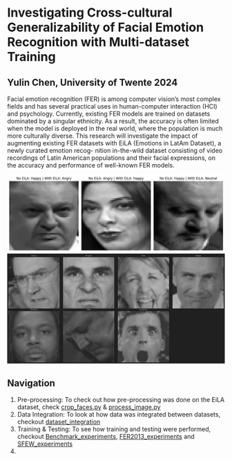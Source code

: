 # Investigating Cross-cultural Generalizability of Facial Emotion Recognition with Multi-dataset Training
## Yulin Chen, University of Twente 2024
Facial emotion recognition (FER) is among computer vision’s most complex
fields and has several practical uses in human-computer interaction (HCI)
and psychology. Currently, existing FER models are trained on datasets
dominated by a singular ethnicity. As a result, the accuracy is often limited when the model is deployed in
the real world, where the population is much more culturally diverse. This
research will investigate the impact of augmenting existing FER datasets
with EiLA (Emotions in LatAm Dataset), a newly curated emotion recog-
nition in-the-wild dataset consisting of video recordings of Latin American
populations and their facial expressions, on the accuracy and performance of
well-known FER models. 

![](https://github.com/yulinchen03/EiLAintegrate/blob/master/Misc_images_for_thesis/difference_after_integration.png?raw=true)
![](https://github.com/yulinchen03/EiLAintegrate/blob/master/Misc_images_for_thesis/FER.jpg?raw=true)

## Navigation
1. Pre-processing: To check out how pre-processing was done on the EiLA dataset, check [crop_faces.py](https://github.com/yulinchen03/EiLAintegrate/blob/master/EiLA/Preprocessing/1.%20Detect_and_Crop_Images/crop_faces.py) & [process_image.py](https://github.com/yulinchen03/EiLAintegrate/blob/master/EiLA/Preprocessing/2.Resized_image/process_image.py)
2. Data Integration: To look at how data was integrated between datasets, checkout [dataset_integration](https://github.com/yulinchen03/EiLAintegrate/blob/master/Experiment%20Notebooks/dataset_integration.ipynb)
3. Training & Testing: To see how training and testing were performed, checkout [Benchmark_experiments](https://github.com/yulinchen03/EiLAintegrate/tree/master/Experiment%20Notebooks/Benchmark_experiments), [FER2013_experiments](https://github.com/yulinchen03/EiLAintegrate/tree/master/Experiment%20Notebooks/FER2013_experiments) and [SFEW_experiments](https://github.com/yulinchen03/EiLAintegrate/tree/master/Experiment%20Notebooks/SFEW_experiments)
4. 

